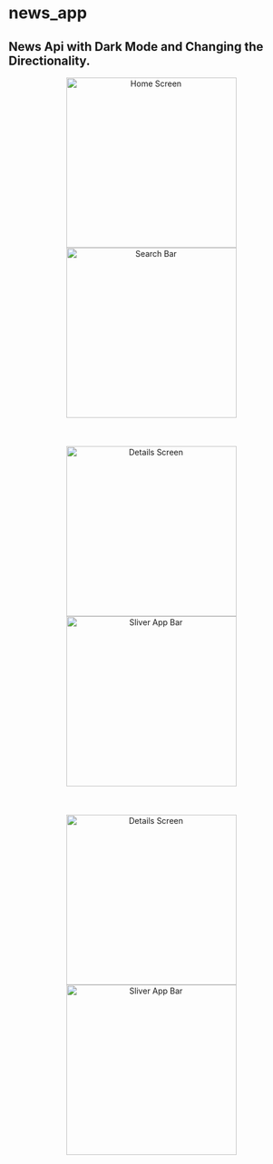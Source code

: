# news_app

## News Api with Dark Mode and Changing the Directionality.

<p align="center">
  <img src="https://i.ibb.co/VLfGvH8/1.png" width="300" title="Home Screen">
  <img src="https://i.ibb.co/514tKdS/2.png" width="300" title="Search Bar"> 
</p>

<p align="center" style="margin:50px">
<img src="https://i.ibb.co/5n61r1m/3.png" width="300" title="Details Screen">
  <img src="https://i.ibb.co/bBj30Lz/4.png" width="300" title="Sliver App Bar">
</p>

<p align="center" style="margin:50px">
<img src="https://i.ibb.co/169fCjC/5.png" width="300" title="Details Screen">
  <img src="https://i.ibb.co/vJ1x0vG/6.png" width="300" title="Sliver App Bar">
</p>

